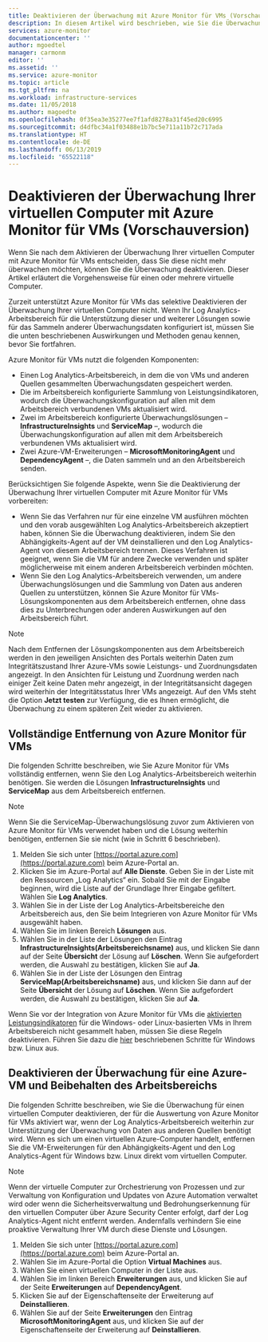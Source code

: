 ```yaml
---
title: Deaktivieren der Überwachung mit Azure Monitor für VMs (Vorschauversion) | Microsoft-Dokumentation
description: In diesem Artikel wird beschrieben, wie Sie die Überwachung Ihrer virtuellen Computer mit Azure Monitor für VMs beenden können.
services: azure-monitor
documentationcenter: ''
author: mgoedtel
manager: carmonm
editor: ''
ms.assetid: ''
ms.service: azure-monitor
ms.topic: article
ms.tgt_pltfrm: na
ms.workload: infrastructure-services
ms.date: 11/05/2018
ms.author: magoedte
ms.openlocfilehash: 0f35ea3e35277ee7f1afd8278a31f45ed20c6995
ms.sourcegitcommit: d4dfbc34a1f03488e1b7bc5e711a11b72c717ada
ms.translationtype: HT
ms.contentlocale: de-DE
ms.lasthandoff: 06/13/2019
ms.locfileid: "65522118"
---
```

# <a name="how-to-disable-monitoring-of-your-virtual-machines-with-azure-monitor-for-vms-preview"></a>Deaktivieren der Überwachung Ihrer virtuellen Computer mit Azure Monitor für VMs (Vorschauversion)

Wenn Sie nach dem Aktivieren der Überwachung Ihrer virtuellen Computer mit Azure Monitor für VMs entscheiden, dass Sie diese nicht mehr überwachen möchten, können Sie die Überwachung deaktivieren. Dieser Artikel erläutert die Vorgehensweise für einen oder mehrere virtuelle Computer.  

Zurzeit unterstützt Azure Monitor für VMs das selektive Deaktivieren der Überwachung Ihrer virtuellen Computer nicht. Wenn Ihr Log Analytics-Arbeitsbereich für die Unterstützung dieser und weiterer Lösungen sowie für das Sammeln anderer Überwachungsdaten konfiguriert ist, müssen Sie die unten beschriebenen Auswirkungen und Methoden genau kennen, bevor Sie fortfahren.

Azure Monitor für VMs nutzt die folgenden Komponenten:

* Einen Log Analytics-Arbeitsbereich, in dem die von VMs und anderen Quellen gesammelten Überwachungsdaten gespeichert werden.
* Die im Arbeitsbereich konfigurierte Sammlung von Leistungsindikatoren, wodurch die Überwachungskonfiguration auf allen mit dem Arbeitsbereich verbundenen VMs aktualisiert wird.
* Zwei im Arbeitsbereich konfigurierte Überwachungslösungen – **InfrastructureInsights** und **ServiceMap** –, wodurch die Überwachungskonfiguration auf allen mit dem Arbeitsbereich verbundenen VMs aktualisiert wird.
* Zwei Azure-VM-Erweiterungen – **MicrosoftMonitoringAgent** und **DependencyAgent** –, die Daten sammeln und an den Arbeitsbereich senden.

Berücksichtigen Sie folgende Aspekte, wenn Sie die Deaktivierung der Überwachung Ihrer virtuellen Computer mit Azure Monitor für VMs vorbereiten:

* Wenn Sie das Verfahren nur für eine einzelne VM ausführen möchten und den vorab ausgewählten Log Analytics-Arbeitsbereich akzeptiert haben, können Sie die Überwachung deaktivieren, indem Sie den Abhängigkeits-Agent auf der VM deinstallieren und den Log Analytics-Agent von diesem Arbeitsbereich trennen. Dieses Verfahren ist geeignet, wenn Sie die VM für andere Zwecke verwenden und später möglicherweise mit einem anderen Arbeitsbereich verbinden möchten.
* Wenn Sie den Log Analytics-Arbeitsbereich verwenden, um andere Überwachungslösungen und die Sammlung von Daten aus anderen Quellen zu unterstützen, können Sie Azure Monitor für VMs-Lösungskomponenten aus dem Arbeitsbereich entfernen, ohne dass dies zu Unterbrechungen oder anderen Auswirkungen auf den Arbeitsbereich führt.  

>[!NOTE]
> Nach dem Entfernen der Lösungskomponenten aus dem Arbeitsbereich werden in den jeweiligen Ansichten des Portals weiterhin Daten zum Integritätszustand Ihrer Azure-VMs sowie Leistungs- und Zuordnungsdaten angezeigt. In den Ansichten für Leistung und Zuordnung werden nach einiger Zeit keine Daten mehr angezeigt, in der Integritätsansicht dagegen wird weiterhin der Integritätsstatus Ihrer VMs angezeigt. Auf den VMs steht die Option **Jetzt testen** zur Verfügung, die es Ihnen ermöglicht, die Überwachung zu einem späteren Zeit wieder zu aktivieren.  

## <a name="complete-removal-of-azure-monitor-for-vms"></a>Vollständige Entfernung von Azure Monitor für VMs

Die folgenden Schritte beschreiben, wie Sie Azure Monitor für VMs vollständig entfernen, wenn Sie den Log Analytics-Arbeitsbereich weiterhin benötigen. Sie werden die Lösungen **InfrastructureInsights** und **ServiceMap** aus dem Arbeitsbereich entfernen.  

>[!NOTE]
>Wenn Sie die ServiceMap-Überwachungslösung zuvor zum Aktivieren von Azure Monitor für VMs verwendet haben und die Lösung weiterhin benötigen, entfernen Sie sie nicht (wie in Schritt 6 beschrieben).  
>

1. Melden Sie sich unter [https://portal.azure.com](https://portal.azure.com) beim Azure-Portal an.
2. Klicken Sie im Azure-Portal auf **Alle Dienste**. Geben Sie in der Liste mit den Ressourcen „Log Analytics“ ein. Sobald Sie mit der Eingabe beginnen, wird die Liste auf der Grundlage Ihrer Eingabe gefiltert. Wählen Sie **Log Analytics**.
3. Wählen Sie in der Liste der Log Analytics-Arbeitsbereiche den Arbeitsbereich aus, den Sie beim Integrieren von Azure Monitor für VMs ausgewählt haben.
4. Wählen Sie im linken Bereich **Lösungen** aus.  
5. Wählen Sie in der Liste der Lösungen den Eintrag **InfrastructureInsights(Arbeitsbereichsname)** aus, und klicken Sie dann auf der Seite **Übersicht** der Lösung auf **Löschen**.  Wenn Sie aufgefordert werden, die Auswahl zu bestätigen, klicken Sie auf **Ja**.  
6. Wählen Sie in der Liste der Lösungen den Eintrag **ServiceMap(Arbeitsbereichsname)** aus, und klicken Sie dann auf der Seite **Übersicht** der Lösung auf **Löschen**.  Wenn Sie aufgefordert werden, die Auswahl zu bestätigen, klicken Sie auf **Ja**.  

Wenn Sie vor der Integration von Azure Monitor für VMs die [aktivierten Leistungsindikatoren](vminsights-enable-overview.md#performance-counters-enabled) für die Windows- oder Linux-basierten VMs in Ihrem Arbeitsbereich nicht gesammelt haben, müssen Sie diese Regeln deaktivieren. Führen Sie dazu die [hier](../platform/data-sources-performance-counters.md#configuring-performance-counters) beschriebenen Schritte für Windows bzw. Linux aus.

## <a name="disable-monitoring-for-an-azure-vm-and-retain-workspace"></a>Deaktivieren der Überwachung für eine Azure-VM und Beibehalten des Arbeitsbereichs  

Die folgenden Schritte beschreiben, wie Sie die Überwachung für einen virtuellen Computer deaktivieren, der für die Auswertung von Azure Monitor für VMs aktiviert war, wenn der Log Analytics-Arbeitsbereich weiterhin zur Unterstützung der Überwachung von Daten aus anderen Quellen benötigt wird. Wenn es sich um einen virtuellen Azure-Computer handelt, entfernen Sie die VM-Erweiterungen für den Abhängigkeits-Agent und den Log Analytics-Agent für Windows bzw. Linux direkt vom virtuellen Computer. 

>[!NOTE]
>Wenn der virtuelle Computer zur Orchestrierung von Prozessen und zur Verwaltung von Konfiguration und Updates von Azure Automation verwaltet wird oder wenn die Sicherheitsverwaltung und Bedrohungserkennung für den virtuellen Computer über Azure Security Center erfolgt, darf der Log Analytics-Agent nicht entfernt werden. Andernfalls verhindern Sie eine proaktive Verwaltung Ihrer VM durch diese Dienste und Lösungen. 

1. Melden Sie sich unter [https://portal.azure.com](https://portal.azure.com) beim Azure-Portal an. 
2. Wählen Sie im Azure-Portal die Option **Virtual Machines** aus. 
3. Wählen Sie einen virtuellen Computer in der Liste aus. 
4. Wählen Sie im linken Bereich **Erweiterungen** aus, und klicken Sie auf der Seite **Erweiterungen** auf **DependencyAgent**.
5. Klicken Sie auf der Eigenschaftenseite der Erweiterung auf **Deinstallieren**.
6. Wählen Sie auf der Seite **Erweiterungen** den Eintrag **MicrosoftMonitoringAgent** aus, und klicken Sie auf der Eigenschaftenseite der Erweiterung auf **Deinstallieren**.  

